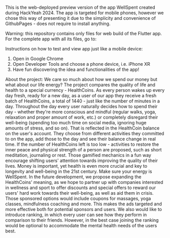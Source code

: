 This is the web-deployed preview version of the app WellSpent created during HackYeah 2024.
The app is targeted for mobile phones, however we chose this way of presenting it due to the simplicity and convenience of GithubPages - does not require to install anything.

Warning: this repository contains only files for web build of the Flutter app. For the complete app with all its files, go to:

Instructions on how to test and view app just like a mobile device:
1. Open in Google Chrome
2. Open Developer Tools and choose a phone device, i.e. iPhone XR
3. Have fun discovering the idea and functionalities of the app!


About the project:
We care so much about how we spend our money but what about our life energy? 
The project compares the quality of life and health to a special currency - HealthCoins.
As every person wakes up every day fresh, ready for a new day, as a user of our app they receive a fresh batch of HealthCoins, a total of 1440 - just like the number of minutes in a day.
Throughout the day every user naturally decides how to spend their day - whether they're more conscious and mindful (regular walks, yoga, relaxation and proper amount of work, etc.) or completely disregard their well-being (spending too much time on social media, ignoring huge amounts of stress, and so on). That is reflected in the HealthCoin balance on the user's account. They choose from different activities they committed to on the app, add those to the day and see their balance change in real time.
If the number of HealthCoins left is too low - activities to restore the inner peace and physical strength of a person are proposed, such as short meditation, journaling or rest.
Those gamified mechanics in a fun way encourage shifting users' attention towards improving the quality of their lives.
Money is important, yet health is even more crucial and key to longevity and well-being in the 21st century. Make sure your energy is WellSpent.
In the future development, we propose expanding the HealthCoins' meaning, as we hope to partner up with companies interested in wellness and sport to offer discounts and special offers to reward our users' hard work towards their well-being, as well as aid them in crisis. Those sponsored options would include coupons for massages, yoga classes, mindfulness coaching and more. This makes the ads targeted and more effective both for potential sponsors and users. We also would like to introduce ranking, in which every user can see how they perform in comparison to their friends. However, in the best case joining the ranking would be optional to accommodate the mental health needs of the users best.
